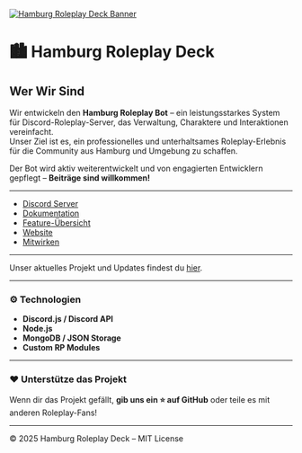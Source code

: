 [![Hamburg Roleplay Deck Banner](banner.png)](https://s3.galaxybot.app/server/1273251270903337000/b90669d9-077e-46e2-b326-abf726d33264.png)

# 🏙️ Hamburg Roleplay Deck

## Wer Wir Sind
Wir entwickeln den **Hamburg Roleplay Bot** – ein leistungsstarkes System für Discord-Roleplay-Server, das Verwaltung, Charaktere und Interaktionen vereinfacht.  
Unser Ziel ist es, ein professionelles und unterhaltsames Roleplay-Erlebnis für die Community aus Hamburg und Umgebung zu schaffen.  

Der Bot wird aktiv weiterentwickelt und von engagierten Entwicklern gepflegt – **Beiträge sind willkommen!**

---

- [Discord Server](https://discord.gg/DEIN-LINK)
- [Dokumentation](./docs/README.md)
- [Feature-Übersicht](./docs/features.md)
- [Website](https://DEINE-WEBSITE.de)
- [Mitwirken](./CONTRIBUTING.md)

---

Unser aktuelles Projekt und Updates findest du [hier](./CHANGELOG.md).

---

### ⚙️ Technologien
- **Discord.js / Discord API**
- **Node.js**
- **MongoDB / JSON Storage**
- **Custom RP Modules**

---

### ❤️ Unterstütze das Projekt
Wenn dir das Projekt gefällt, **gib uns ein ⭐ auf GitHub** oder teile es mit anderen Roleplay-Fans!

---

© 2025 Hamburg Roleplay Deck – MIT License
